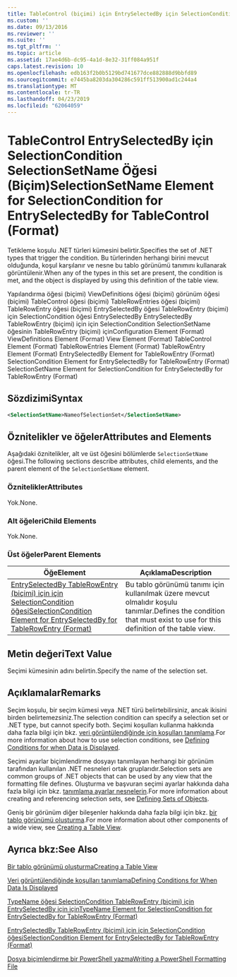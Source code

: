 ```yaml
---
title: TableControl (biçimi) için EntrySelectedBy için SelectionCondition için SelectionSetName öğesi | Microsoft Docs
ms.custom: ''
ms.date: 09/13/2016
ms.reviewer: ''
ms.suite: ''
ms.tgt_pltfrm: ''
ms.topic: article
ms.assetid: 17ae4d6b-dc95-4a1d-8e32-31ff084a951f
caps.latest.revision: 10
ms.openlocfilehash: edb163f2b0b5129bd741677dce882888d9bbfd89
ms.sourcegitcommit: e7445ba8203da304286c591ff513900ad1c244a4
ms.translationtype: MT
ms.contentlocale: tr-TR
ms.lasthandoff: 04/23/2019
ms.locfileid: "62064059"
---
```

# <a name="selectionsetname-element-for-selectioncondition-for-entryselectedby-for-tablecontrol-format"></a><span data-ttu-id="082c5-102">TableControl EntrySelectedBy için SelectionCondition SelectionSetName Öğesi (Biçim)</span><span class="sxs-lookup"><span data-stu-id="082c5-102">SelectionSetName Element for SelectionCondition for EntrySelectedBy for TableControl (Format)</span></span>

<span data-ttu-id="082c5-103">Tetikleme koşulu .NET türleri kümesini belirtir.</span><span class="sxs-lookup"><span data-stu-id="082c5-103">Specifies the set of .NET types that trigger the condition.</span></span> <span data-ttu-id="082c5-104">Bu türlerinden herhangi birini mevcut olduğunda, koşul karşılanır ve nesne bu tablo görünümü tanımını kullanarak görüntülenir.</span><span class="sxs-lookup"><span data-stu-id="082c5-104">When any of the types in this set are present, the condition is met, and the object is displayed by using this definition of the table view.</span></span>

<span data-ttu-id="082c5-105">Yapılandırma öğesi (biçimi) ViewDefinitions öğesi (biçimi) görünüm öğesi (biçimi) TableControl öğesi (biçimi) TableRowEntries öğesi (biçimi) TableRowEntry öğesi (biçimi) EntrySelectedBy öğesi TableRowEntry (biçimi) için SelectionCondition öğesi EntrySelectedBy EntrySelectedBy TableRowEntry (biçimi) için için SelectionCondition SelectionSetName öğesinin TableRowEntry (biçimi) için</span><span class="sxs-lookup"><span data-stu-id="082c5-105">Configuration Element (Format) ViewDefinitions Element (Format) View Element (Format) TableControl Element (Format) TableRowEntries Element (Format) TableRowEntry Element (Format) EntrySelectedBy Element for TableRowEntry (Format) SelectionCondition Element for EntrySelectedBy for TableRowEntry (Format) SelectionSetName Element for SelectionCondition for EntrySelectedBy for TableRowEntry (Format)</span></span>

## <a name="syntax"></a><span data-ttu-id="082c5-106">Sözdizimi</span><span class="sxs-lookup"><span data-stu-id="082c5-106">Syntax</span></span>

```xml
<SelectionSetName>NameofSelectionSet</SelectionSetName>
```

## <a name="attributes-and-elements"></a><span data-ttu-id="082c5-107">Öznitelikler ve öğeler</span><span class="sxs-lookup"><span data-stu-id="082c5-107">Attributes and Elements</span></span>

<span data-ttu-id="082c5-108">Aşağıdaki öznitelikler, alt ve üst öğesini bölümlerde `SelectionSetName` öğesi.</span><span class="sxs-lookup"><span data-stu-id="082c5-108">The following sections describe attributes, child elements, and the parent element of the `SelectionSetName` element.</span></span>

### <a name="attributes"></a><span data-ttu-id="082c5-109">Öznitelikler</span><span class="sxs-lookup"><span data-stu-id="082c5-109">Attributes</span></span>

<span data-ttu-id="082c5-110">Yok.</span><span class="sxs-lookup"><span data-stu-id="082c5-110">None.</span></span>

### <a name="child-elements"></a><span data-ttu-id="082c5-111">Alt öğeleri</span><span class="sxs-lookup"><span data-stu-id="082c5-111">Child Elements</span></span>

<span data-ttu-id="082c5-112">Yok.</span><span class="sxs-lookup"><span data-stu-id="082c5-112">None.</span></span>

### <a name="parent-elements"></a><span data-ttu-id="082c5-113">Üst öğeler</span><span class="sxs-lookup"><span data-stu-id="082c5-113">Parent Elements</span></span>

|<span data-ttu-id="082c5-114">Öğe</span><span class="sxs-lookup"><span data-stu-id="082c5-114">Element</span></span>|<span data-ttu-id="082c5-115">Açıklama</span><span class="sxs-lookup"><span data-stu-id="082c5-115">Description</span></span>|
|-------------|-----------------|
|[<span data-ttu-id="082c5-116">EntrySelectedBy TableRowEntry (biçimi) için için SelectionCondition öğesi</span><span class="sxs-lookup"><span data-stu-id="082c5-116">SelectionCondition Element for EntrySelectedBy for TableRowEntry (Format)</span></span>](./selectioncondition-element-for-entryselectedby-for-tablecontrol-format.md)|<span data-ttu-id="082c5-117">Bu tablo görünümü tanımı için kullanılmak üzere mevcut olmalıdır koşulu tanımlar.</span><span class="sxs-lookup"><span data-stu-id="082c5-117">Defines the condition that must exist to use for this definition of the table view.</span></span>|

## <a name="text-value"></a><span data-ttu-id="082c5-118">Metin değeri</span><span class="sxs-lookup"><span data-stu-id="082c5-118">Text Value</span></span>

<span data-ttu-id="082c5-119">Seçimi kümesinin adını belirtin.</span><span class="sxs-lookup"><span data-stu-id="082c5-119">Specify the name of the selection set.</span></span>

## <a name="remarks"></a><span data-ttu-id="082c5-120">Açıklamalar</span><span class="sxs-lookup"><span data-stu-id="082c5-120">Remarks</span></span>

<span data-ttu-id="082c5-121">Seçim koşulu, bir seçim kümesi veya .NET türü belirtebilirsiniz, ancak ikisini birden belirtemezsiniz.</span><span class="sxs-lookup"><span data-stu-id="082c5-121">The selection condition can specify a selection set or .NET type, but cannot specify both.</span></span> <span data-ttu-id="082c5-122">Seçimi koşulları kullanma hakkında daha fazla bilgi için bkz. [veri görüntülendiğinde için koşulları tanımlama](./defining-conditions-for-displaying-data.md).</span><span class="sxs-lookup"><span data-stu-id="082c5-122">For more information about how to use selection conditions, see [Defining Conditions for when Data is Displayed](./defining-conditions-for-displaying-data.md).</span></span>

<span data-ttu-id="082c5-123">Seçimi ayarlar biçimlendirme dosyayı tanımlayan herhangi bir görünüm tarafından kullanılan .NET nesneleri ortak gruplarıdır.</span><span class="sxs-lookup"><span data-stu-id="082c5-123">Selection sets are common groups of .NET objects that can be used by any view that the formatting file defines.</span></span> <span data-ttu-id="082c5-124">Oluşturma ve başvuran seçimi ayarlar hakkında daha fazla bilgi için bkz. [tanımlama ayarlar nesnelerin](./defining-selection-sets.md).</span><span class="sxs-lookup"><span data-stu-id="082c5-124">For more information about creating and referencing selection sets, see [Defining Sets of Objects](./defining-selection-sets.md).</span></span>

<span data-ttu-id="082c5-125">Geniş bir görünüm diğer bileşenler hakkında daha fazla bilgi için bkz. [bir tablo görünümü oluşturma](./creating-a-table-view.md).</span><span class="sxs-lookup"><span data-stu-id="082c5-125">For more information about other components of a wide view, see [Creating a Table View](./creating-a-table-view.md).</span></span>

## <a name="see-also"></a><span data-ttu-id="082c5-126">Ayrıca bkz:</span><span class="sxs-lookup"><span data-stu-id="082c5-126">See Also</span></span>

[<span data-ttu-id="082c5-127">Bir tablo görünümü oluşturma</span><span class="sxs-lookup"><span data-stu-id="082c5-127">Creating a Table View</span></span>](./creating-a-table-view.md)

[<span data-ttu-id="082c5-128">Veri görüntülendiğinde koşulları tanımlama</span><span class="sxs-lookup"><span data-stu-id="082c5-128">Defining Conditions for When Data Is Displayed</span></span>](./defining-conditions-for-displaying-data.md)

[<span data-ttu-id="082c5-129">TypeName öğesi SelectionCondition TableRowEntry (biçimi) için EntrySelectedBy için için</span><span class="sxs-lookup"><span data-stu-id="082c5-129">TypeName Element for SelectionCondition for EntrySelectedBy for TableRowEntry (Format)</span></span>](./typename-element-for-selectioncondition-for-entryselectedby-for-tablecontrol-format.md)

[<span data-ttu-id="082c5-130">EntrySelectedBy TableRowEntry (biçimi) için için SelectionCondition öğesi</span><span class="sxs-lookup"><span data-stu-id="082c5-130">SelectionCondition Element for EntrySelectedBy for TableRowEntry (Format)</span></span>](./selectioncondition-element-for-entryselectedby-for-tablecontrol-format.md)

[<span data-ttu-id="082c5-131">Dosya biçimlendirme bir PowerShell yazma</span><span class="sxs-lookup"><span data-stu-id="082c5-131">Writing a PowerShell Formatting File</span></span>](./writing-a-powershell-formatting-file.md)
